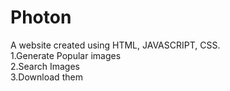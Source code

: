 # Photon
A website created using HTML, JAVASCRIPT, CSS.  
	1.Generate Popular images   
	2.Search Images    
	3.Download them  
